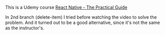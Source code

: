 This is a Udemy course
[React Native - The Practical Guide](https://www.udemy.com/react-native-the-practical-guide/)

In 2nd branch (delete-item) I tried before watching the video to solve the problem. And it turned out to be a good alternative, since it's not the same as the instructor's.